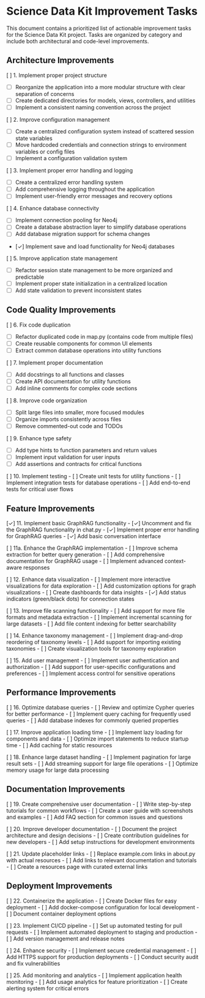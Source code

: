 # Science Data Kit Improvement Tasks

This document contains a prioritized list of actionable improvement tasks for the Science Data Kit project. Tasks are organized by category and include both architectural and code-level improvements.

## Architecture Improvements

[ ] 1. Implement proper project structure
   - [ ] Reorganize the application into a more modular structure with clear separation of concerns
   - [ ] Create dedicated directories for models, views, controllers, and utilities
   - [ ] Implement a consistent naming convention across the project

[ ] 2. Improve configuration management
   - [ ] Create a centralized configuration system instead of scattered session state variables
   - [ ] Move hardcoded credentials and connection strings to environment variables or config files
   - [ ] Implement a configuration validation system

[ ] 3. Implement proper error handling and logging
   - [ ] Create a centralized error handling system
   - [ ] Add comprehensive logging throughout the application
   - [ ] Implement user-friendly error messages and recovery options

[ ] 4. Enhance database connectivity
   - [ ] Implement connection pooling for Neo4j
   - [ ] Create a database abstraction layer to simplify database operations
   - [ ] Add database migration support for schema changes
   - [✓] Implement save and load functionality for Neo4j databases

[ ] 5. Improve application state management
   - [ ] Refactor session state management to be more organized and predictable
   - [ ] Implement proper state initialization in a centralized location
   - [ ] Add state validation to prevent inconsistent states

## Code Quality Improvements

[ ] 6. Fix code duplication
   - [ ] Refactor duplicated code in map.py (contains code from multiple files)
   - [ ] Create reusable components for common UI elements
   - [ ] Extract common database operations into utility functions

[ ] 7. Implement proper documentation
   - [ ] Add docstrings to all functions and classes
   - [ ] Create API documentation for utility functions
   - [ ] Add inline comments for complex code sections

[ ] 8. Improve code organization
   - [ ] Split large files into smaller, more focused modules
   - [ ] Organize imports consistently across files
   - [ ] Remove commented-out code and TODOs

[ ] 9. Enhance type safety
   - [ ] Add type hints to function parameters and return values
   - [ ] Implement input validation for user inputs
   - [ ] Add assertions and contracts for critical functions

[ ] 10. Implement testing
    - [ ] Create unit tests for utility functions
    - [ ] Implement integration tests for database operations
    - [ ] Add end-to-end tests for critical user flows

## Feature Improvements

[✓] 11. Implement basic GraphRAG functionality
    - [✓] Uncomment and fix the GraphRAG functionality in chat.py
    - [✓] Implement proper error handling for GraphRAG queries
    - [✓] Add basic conversation interface

[ ] 11a. Enhance the GraphRAG implementation
    - [ ] Improve schema extraction for better query generation
    - [ ] Add comprehensive documentation for GraphRAG usage
    - [ ] Implement advanced context-aware responses

[ ] 12. Enhance data visualization
    - [ ] Implement more interactive visualizations for data exploration
    - [ ] Add customization options for graph visualizations
    - [ ] Create dashboards for data insights
    - [✓] Add status indicators (green/black dots) for connection states

[ ] 13. Improve file scanning functionality
    - [ ] Add support for more file formats and metadata extraction
    - [ ] Implement incremental scanning for large datasets
    - [ ] Add file content indexing for better searchability

[ ] 14. Enhance taxonomy management
    - [ ] Implement drag-and-drop reordering of taxonomy levels
    - [ ] Add support for importing existing taxonomies
    - [ ] Create visualization tools for taxonomy exploration

[ ] 15. Add user management
    - [ ] Implement user authentication and authorization
    - [ ] Add support for user-specific configurations and preferences
    - [ ] Implement access control for sensitive operations

## Performance Improvements

[ ] 16. Optimize database queries
    - [ ] Review and optimize Cypher queries for better performance
    - [ ] Implement query caching for frequently used queries
    - [ ] Add database indexes for commonly queried properties

[ ] 17. Improve application loading time
    - [ ] Implement lazy loading for components and data
    - [ ] Optimize import statements to reduce startup time
    - [ ] Add caching for static resources

[ ] 18. Enhance large dataset handling
    - [ ] Implement pagination for large result sets
    - [ ] Add streaming support for large file operations
    - [ ] Optimize memory usage for large data processing

## Documentation Improvements

[ ] 19. Create comprehensive user documentation
    - [ ] Write step-by-step tutorials for common workflows
    - [ ] Create a user guide with screenshots and examples
    - [ ] Add FAQ section for common issues and questions

[ ] 20. Improve developer documentation
    - [ ] Document the project architecture and design decisions
    - [ ] Create contribution guidelines for new developers
    - [ ] Add setup instructions for development environments

[ ] 21. Update placeholder links
    - [ ] Replace example.com links in about.py with actual resources
    - [ ] Add links to relevant documentation and tutorials
    - [ ] Create a resources page with curated external links

## Deployment Improvements

[ ] 22. Containerize the application
    - [ ] Create Docker files for easy deployment
    - [ ] Add docker-compose configuration for local development
    - [ ] Document container deployment options

[ ] 23. Implement CI/CD pipeline
    - [ ] Set up automated testing for pull requests
    - [ ] Implement automated deployment to staging and production
    - [ ] Add version management and release notes

[ ] 24. Enhance security
    - [ ] Implement secure credential management
    - [ ] Add HTTPS support for production deployments
    - [ ] Conduct security audit and fix vulnerabilities

[ ] 25. Add monitoring and analytics
    - [ ] Implement application health monitoring
    - [ ] Add usage analytics for feature prioritization
    - [ ] Create alerting system for critical errors
